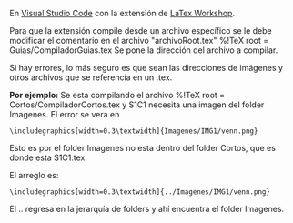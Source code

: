 En [Visual Studio Code](https://code.visualstudio.com/) con la extensión de [LaTex Workshop](https://marketplace.visualstudio.com/items?itemName=James-Yu.latex-workshop). 

Para que la extensión compile desde un archivo específico se le debe modificar el comentario en el archivo "archivoRoot.tex"
%!TeX root = Guias/CompiladorGuias.tex
Se pone la dirección del archivo a compilar.

Si hay errores, lo más seguro es que sean las direcciones de imágenes y otros archivos que se referencia en un .tex. 

**Por ejemplo:** Se esta compilando el archivo %!TeX root = Cortos/CompiladorCortos.tex y S1C1 necesita una imagen del folder Imagenes. El error se vera en 
```
\includegraphics[width=0.3\textwidth]{Imagenes/IMG1/venn.png}
```

Esto es por el folder Imagenes no esta dentro del folder Cortos, que es donde esta S1C1.tex.

El arreglo es:
```
\includegraphics[width=0.3\textwidth]{../Imagenes/IMG1/venn.png}
```

El .. regresa en la jerarquía de folders y ahí encuentra el folder Imagenes.


